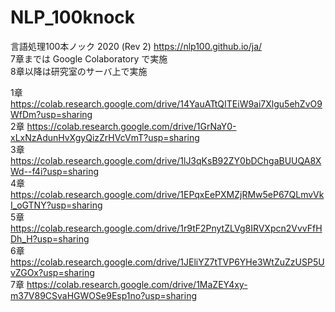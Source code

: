 # NLP_100knock
言語処理100本ノック 2020 (Rev 2)    https://nlp100.github.io/ja/  
7章までは Google Colaboratory で実施  
8章以降は研究室のサーバ上で実施

1章 https://colab.research.google.com/drive/14YauATtQITEiW9ai7Xlgu5ehZvO9WfDm?usp=sharing  
2章 https://colab.research.google.com/drive/1GrNaY0-xLxNzAdunHvXgyQizZrHVcVmT?usp=sharing  
3章 https://colab.research.google.com/drive/1lJ3qKsB92ZY0bDChgaBUUQA8XWd--f4i?usp=sharing  
4章 https://colab.research.google.com/drive/1EPqxEePXMZjRMw5eP67QLmvVkI_oGTNY?usp=sharing  
5章 https://colab.research.google.com/drive/1r9tF2PnytZLVg8IRVXpcn2VvvFfHDh_H?usp=sharing  
6章 https://colab.research.google.com/drive/1JEliYZ7tTVP6YHe3WtZuZzUSP5UvZGOx?usp=sharing  
7章 https://colab.research.google.com/drive/1MaZEY4xy-m37V89CSvaHGWOSe9Esp1no?usp=sharing  
